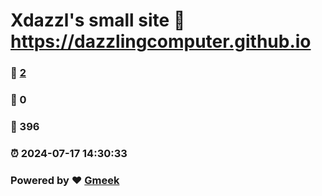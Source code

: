 # Xdazzl's small site :link: https://dazzlingcomputer.github.io 
### :page_facing_up: [2](https://dazzlingcomputer.github.io/tag.html) 
### :speech_balloon: 0 
### :hibiscus: 396 
### :alarm_clock: 2024-07-17 14:30:33 
### Powered by :heart: [Gmeek](https://github.com/Meekdai/Gmeek)
